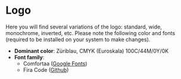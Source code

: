 # Logo

Here you will find several variations of the logo: standard, wide, monochrome, inverted, etc. Please note the following color and fonts (required to be installed on your system to make changes).

* **Dominant color**: Züriblau, CMYK (Euroskala) 100C/44M/0Y/0K
* **Font family**:
  * Comfortaa ([Google Fonts](https://fonts.google.com/specimen/Comfortaa))
  * Fira Code ([Github](https://github.com/tonsky/FiraCode))
